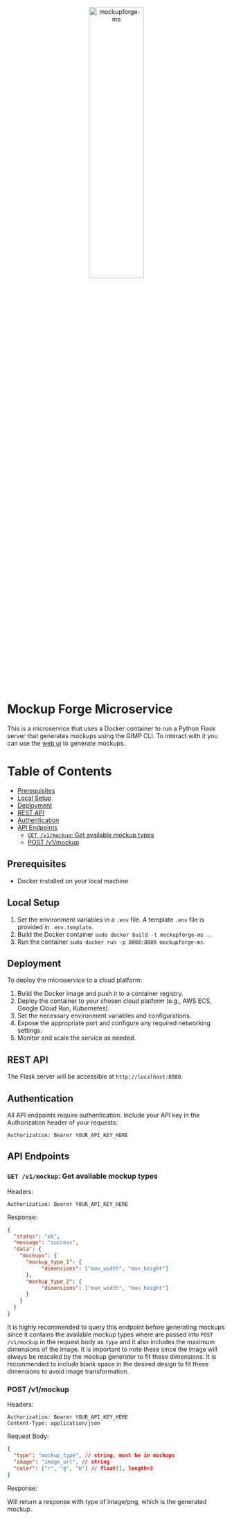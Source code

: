 <div align="center">
  <picture>
    <source srcset="https://www.munozarturo.com/assets/mockupforge/ms-logo-long.svg">
    <img alt="mockupforge-ms" src="https://www.munozarturo.com/assets/mockupforge/ms-logo-long.svg" width="50%" height="40%">
  </picture>
</div>

<!-- omit from toc -->
# Mockup Forge Microservice

This is a microservice that uses a Docker container to run a Python Flask server that generates mockups using the GIMP CLI. To interact with it you can use the [web ui](https://github.com/munozarturo/mockupforge) to generate mockups.

<!-- omit from toc -->
# Table of Contents

- [Prerequisites](#prerequisites)
- [Local Setup](#local-setup)
- [Deployment](#deployment)
- [REST API](#rest-api)
- [Authentication](#authentication)
- [API Endpoints](#api-endpoints)
  - [`GET /v1/mockup`: Get available mockup types](#get-v1mockup-get-available-mockup-types)
  - [POST /v1/mockup](#post-v1mockup)

## Prerequisites

- Docker installed on your local machine

## Local Setup

1. Set the environment variables in a `.env` file. A template `.env` file is provided in `.env.template`.
2. Build the Docker container `sudo docker build -t mockupforge-ms .`.
3. Run the container `sudo docker run -p 8080:8080 mockupforge-ms`.

## Deployment

To deploy the microservice to a cloud platform:

1. Build the Docker image and push it to a container registry.
2. Deploy the container to your chosen cloud platform (e.g., AWS ECS, Google Cloud Run, Kubernetes).
3. Set the necessary environment variables and configurations.
4. Expose the appropriate port and configure any required networking settings.
5. Monitor and scale the service as needed.

## REST API

The Flask server will be accessible at `http://localhost:8080`.

## Authentication

All API endpoints require authentication. Include your API key in the Authorization header of your requests:

```text
Authorization: Bearer YOUR_API_KEY_HERE
```

## API Endpoints

### `GET /v1/mockup`: Get available mockup types

Headers:

```text
Authorization: Bearer YOUR_API_KEY_HERE
```

Response:

```json
{
  "status": "ok",
  "message": "success",
  "data": {
    "mockups": {
      "mockup_type_1": {
           "dimensions": ["max_width", "max_height"]
      },
      "mockup_type_2": {
           "dimensions": ["max_width", "max_height"]
      }
    }
  }
}
```

It is highly recommended to query this endpoint before generating mockups since it contains the available mockup types where are passed into `POST /v1/mockup` in the request body as `type` and it also includes the maximum dimensions of the image. It is important to note these since the image will always be rescaled by the mockup generator to fit these dimensions. It is recommended to include blank space in the desired design to fit these dimensions to avoid image transformation.

### POST /v1/mockup

Headers:

```text
Authorization: Bearer YOUR_API_KEY_HERE
Content-Type: application/json
```

Request Body:

```json
{
  "type": "mockup_type", // string, must be in mockups
  "image": "image_url", // string
  "color": ["r", "g", "b"] // float[], length=3
}
```

Response:

Will return a response with type of image/png, which is the generated mockup.
